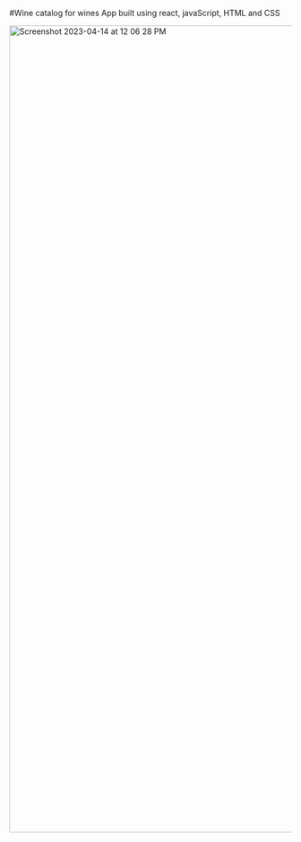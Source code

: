 #Wine catalog for wines
App built using react, javaScript, HTML and CSS

<img width="1440" alt="Screenshot 2023-04-14 at 12 06 28 PM" src="https://user-images.githubusercontent.com/83136741/232336482-49883cbb-dec9-4a04-b80a-2f5428b280fb.png">
